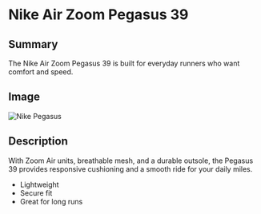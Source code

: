 # Nike Air Zoom Pegasus 39

## Summary

The Nike Air Zoom Pegasus 39 is built for everyday runners who want comfort and speed.

## Image

![Nike Pegasus](https://static.nike.com/a/images/t_PDP_1728_v1/f_auto,q_auto:eco/pegasus.jpg)

## Description

With Zoom Air units, breathable mesh, and a durable outsole, the Pegasus 39 provides responsive cushioning and a smooth ride for your daily miles.

- Lightweight
- Secure fit
- Great for long runs

